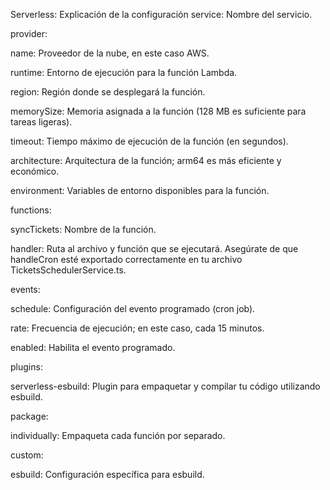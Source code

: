 Serverless:
Explicación de la configuración
service: Nombre del servicio.

provider:

name: Proveedor de la nube, en este caso AWS.

runtime: Entorno de ejecución para la función Lambda.

region: Región donde se desplegará la función.

memorySize: Memoria asignada a la función (128 MB es suficiente para tareas ligeras).

timeout: Tiempo máximo de ejecución de la función (en segundos).

architecture: Arquitectura de la función; arm64 es más eficiente y económico.

environment: Variables de entorno disponibles para la función.

functions:

syncTickets: Nombre de la función.

handler: Ruta al archivo y función que se ejecutará. Asegúrate de que handleCron esté exportado correctamente en tu archivo TicketsSchedulerService.ts.

events:

schedule: Configuración del evento programado (cron job).

rate: Frecuencia de ejecución; en este caso, cada 15 minutos.

enabled: Habilita el evento programado.

plugins:

serverless-esbuild: Plugin para empaquetar y compilar tu código utilizando esbuild.

package:

individually: Empaqueta cada función por separado.

custom:

esbuild: Configuración específica para esbuild.